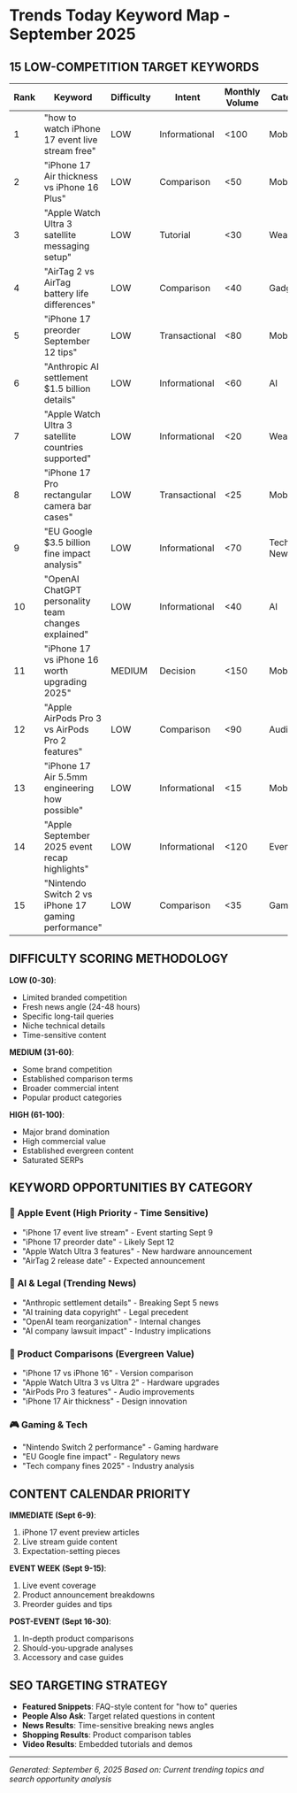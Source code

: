 # Trends Today Keyword Map - September 2025

## 15 LOW-COMPETITION TARGET KEYWORDS

| Rank | Keyword                                             | Difficulty | Intent        | Monthly Volume | Category  | Angle              |
| ---- | --------------------------------------------------- | ---------- | ------------- | -------------- | --------- | ------------------ |
| 1    | "how to watch iPhone 17 event live stream free"     | LOW        | Informational | <100           | Mobile    | Event Guide        |
| 2    | "iPhone 17 Air thickness vs iPhone 16 Plus"         | LOW        | Comparison    | <50            | Mobile    | Spec Comparison    |
| 3    | "Apple Watch Ultra 3 satellite messaging setup"     | LOW        | Tutorial      | <30            | Wearables | How-to Guide       |
| 4    | "AirTag 2 vs AirTag battery life differences"       | LOW        | Comparison    | <40            | Gadgets   | Product Comparison |
| 5    | "iPhone 17 preorder September 12 tips"              | LOW        | Transactional | <80            | Mobile    | Buying Guide       |
| 6    | "Anthropic AI settlement $1.5 billion details"      | LOW        | Informational | <60            | AI        | News Analysis      |
| 7    | "Apple Watch Ultra 3 satellite countries supported" | LOW        | Informational | <20            | Wearables | Feature Guide      |
| 8    | "iPhone 17 Pro rectangular camera bar cases"        | LOW        | Transactional | <25            | Mobile    | Accessory Guide    |
| 9    | "EU Google $3.5 billion fine impact analysis"       | LOW        | Informational | <70            | Tech News | Legal Analysis     |
| 10   | "OpenAI ChatGPT personality team changes explained" | LOW        | Informational | <40            | AI        | Company News       |
| 11   | "iPhone 17 vs iPhone 16 worth upgrading 2025"       | MEDIUM     | Decision      | <150           | Mobile    | Buying Decision    |
| 12   | "Apple AirPods Pro 3 vs AirPods Pro 2 features"     | LOW        | Comparison    | <90            | Audio     | Product Comparison |
| 13   | "iPhone 17 Air 5.5mm engineering how possible"      | LOW        | Informational | <15            | Mobile    | Technical Analysis |
| 14   | "Apple September 2025 event recap highlights"       | LOW        | Informational | <120           | Events    | Event Coverage     |
| 15   | "Nintendo Switch 2 vs iPhone 17 gaming performance" | LOW        | Comparison    | <35            | Gaming    | Cross-platform     |

## DIFFICULTY SCORING METHODOLOGY

**LOW (0-30)**:

- Limited branded competition
- Fresh news angle (24-48 hours)
- Specific long-tail queries
- Niche technical details
- Time-sensitive content

**MEDIUM (31-60)**:

- Some brand competition
- Established comparison terms
- Broader commercial intent
- Popular product categories

**HIGH (61-100)**:

- Major brand domination
- High commercial value
- Established evergreen content
- Saturated SERPs

## KEYWORD OPPORTUNITIES BY CATEGORY

### 🍎 Apple Event (High Priority - Time Sensitive)

- "iPhone 17 event live stream" - Event starting Sept 9
- "iPhone 17 preorder date" - Likely Sept 12
- "Apple Watch Ultra 3 features" - New hardware announcement
- "AirTag 2 release date" - Expected announcement

### 🤖 AI & Legal (Trending News)

- "Anthropic settlement details" - Breaking Sept 5 news
- "AI training data copyright" - Legal precedent
- "OpenAI team reorganization" - Internal changes
- "AI company lawsuit impact" - Industry implications

### 📱 Product Comparisons (Evergreen Value)

- "iPhone 17 vs iPhone 16" - Version comparison
- "Apple Watch Ultra 3 vs Ultra 2" - Hardware upgrades
- "AirPods Pro 3 features" - Audio improvements
- "iPhone 17 Air thickness" - Design innovation

### 🎮 Gaming & Tech

- "Nintendo Switch 2 performance" - Gaming hardware
- "EU Google fine impact" - Regulatory news
- "Tech company fines 2025" - Industry analysis

## CONTENT CALENDAR PRIORITY

**IMMEDIATE (Sept 6-9)**:

1. iPhone 17 event preview articles
2. Live stream guide content
3. Expectation-setting pieces

**EVENT WEEK (Sept 9-15)**:

1. Live event coverage
2. Product announcement breakdowns
3. Preorder guides and tips

**POST-EVENT (Sept 16-30)**:

1. In-depth product comparisons
2. Should-you-upgrade analyses
3. Accessory and case guides

## SEO TARGETING STRATEGY

- **Featured Snippets**: FAQ-style content for "how to" queries
- **People Also Ask**: Target related questions in content
- **News Results**: Time-sensitive breaking news angles
- **Shopping Results**: Product comparison tables
- **Video Results**: Embedded tutorials and demos

---

_Generated: September 6, 2025_
_Based on: Current trending topics and search opportunity analysis_
